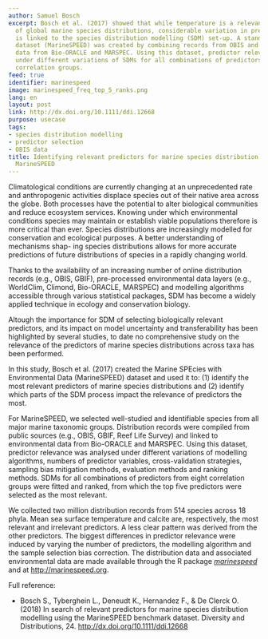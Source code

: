 ```yaml
---
author: Samuel Bosch
excerpt: Bosch et al. (2017) showed that while temperature is a relevant predictor
  of global marine species distributions, considerable variation in predictor relevance
  is linked to the species distribution modelling (SDM) set-up. A standardized benchmark
  dataset (MarineSPEED) was created by combining records from OBIS and GBIF with environmental
  data from Bio-ORACLE and MARSPEC. Using this dataset, predictor relevance was analysed
  under different variations of SDMs for all combinations of predictors from eight
  correlation groups.
feed: true
identifier: marinespeed
image: marinespeed_freq_top_5_ranks.png
lang: en
layout: post
link: http://dx.doi.org/10.1111/ddi.12668
purpose: usecase
tags:
- species distribution modelling
- predictor selection
- OBIS data
title: Identifying relevant predictors for marine species distribution modelling with
  MarineSPEED
---
```


<p>Climatological conditions are currently changing at an unprecedented rate and anthropogenic activities displace species out of their native area across the globe. Both processes have the potential to alter biological communities and reduce ecosystem services. Knowing under which environmental conditions species may maintain or establish viable populations therefore is more critical than ever. Species distributions are increasingly modelled for conservation and ecological purposes. A better understanding of mechanisms shap- ing species distributions allows for more accurate predictions of future distributions of species in a rapidly changing world.</p>

<p>Thanks to the availability of an increasing number of online distribution records (e.g., OBIS, GBIF), pre-processed environmental data layers (e.g., WorldClim, Climond, Bio-ORACLE, MARSPEC) and modelling algorithms accessible through various statistical packages, SDM has become a widely applied technique in ecology and conservation biology.</p>

<p>Altough the importance for SDM of selecting biologically relevant predictors, and its impact on model uncertainty and transferability has been highlighted by several studies, to date no comprehensive study on the relevance of the predictors of marine species distributions across taxa has been performed.</p>

<p>In this study, Bosch et al. (2017) created the Marine SPEcies with Environmental
Data (MarineSPEED) dataset and used it to: (1) identify the most relevant predictors of marine species distributions and (2) identify which parts of the SDM process impact the relevance of predictors the most.</p>

<p>For MarineSPEED, we selected well-studied and identifiable species from all major marine taxonomic groups. Distribution records were compiled from public sources (e.g., OBIS, GBIF, Reef Life Survey) and linked to environmental data from Bio-ORACLE and MARSPEC. Using this dataset, predictor relevance was analysed under different variations of modelling algorithms, numbers of predictor variables, cross-validation strategies, sampling bias mitigation methods, evaluation methods and ranking methods. SDMs for all combinations of predictors from eight correlation groups were fitted and ranked, from which the top five predictors were selected as the most relevant.</p>

<p>We collected two million distribution records from 514 species across 18 phyla. Mean sea surface temperature and calcite are, respectively, the most relevant and irrelevant predictors. A less clear pattern was derived from the other predictors. The biggest differences in predictor relevance were induced by varying the number of predictors, the modelling algorithm and the sample selection bias correction. The distribution data and associated environmental data are made available through the R package <em><a href="https://cran.r-project.org/package=marinespeed">marinespeed</a></em> and at <a href="http://marinespeed.org">http://marinespeed.org</a>.</p>

<p>Full reference:
<ul>
<li>Bosch S., Tyberghein L., Deneudt K., Hernandez F., & De Clerck O. (2018) In search of relevant predictors for marine species distribution modelling using the MarineSPEED benchmark dataset. Diversity and Distributions, 24. <a href="http://dx.doi.org/10.1111/ddi.12668">http://dx.doi.org/10.1111/ddi.12668</a></li>
</ul>
</p>
